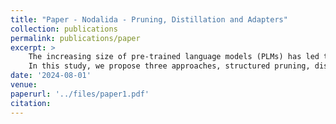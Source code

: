 ```yaml
---
title: "Paper - Nodalida - Pruning, Distillation and Adapters"
collection: publications
permalink: publications/paper
excerpt: >
    The increasing size of pre-trained language models (PLMs) has led to requires a better understanding of optimization methods. 
    In this study, we propose three approaches, structured pruning, distillation, and adapters which we apply to the Bidirectional Transformers for Language Understanding (BERT) model. Our goal is to assess the correlation and interdependence, or lack thereof, among these three methods. Our results focus on the GLUE task with benchmarks including model size, accuracy, rejected emission rate, and speedup. For instance, the combination of pruning, distillation, and adapters can reach 4x inference speedup with a size reduction of 85% and 200% emissions savings and an average accuracy of 50 instead of 85 approximately. Before each use, we must consider the performance-reduction-speed trade-off. In this work, we propose several scenarios depending on the desired outcome. For example, if we want to maintain performance and reduce the model by 65%, then we should opt for the combination of adapters based tuning + pruning with a sparsity ratio of 0.6. 
date: '2024-08-01'
venue:
paperurl: '../files/paper1.pdf'
citation: 
---
```


